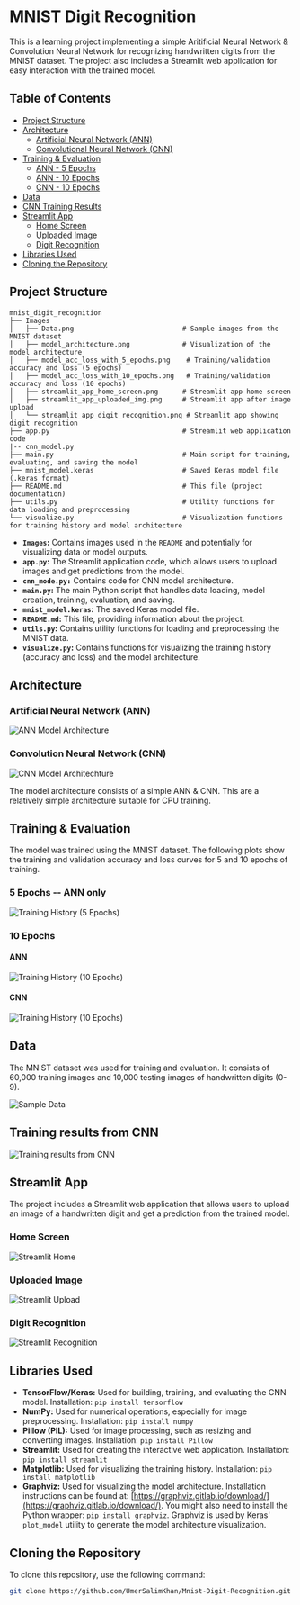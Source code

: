 # MNIST Digit Recognition

This is a learning project implementing a simple Aritificial Neural Network & Convolution Neural Network for recognizing handwritten digits from the MNIST dataset.  The project also includes a Streamlit web application for easy interaction with the trained model.

## Table of Contents

*   [Project Structure](#project-structure)
*   [Architecture](#architecture)
    *   [Artificial Neural Network (ANN)](#artificial-neural-network-ann)
    *   [Convolutional Neural Network (CNN)](#convolutional-neural-network-cnn)
*   [Training & Evaluation](#training--evaluation)
    *   [ANN - 5 Epochs](#ann---5-epochs)
    *   [ANN - 10 Epochs](#ann---10-epochs)
    *   [CNN - 10 Epochs](#cnn---10-epochs)
*   [Data](#data)
*   [CNN Training Results](#cnn-training-results)
*   [Streamlit App](#streamlit-app)
    *   [Home Screen](#home-screen)
    *   [Uploaded Image](#uploaded-image)
    *   [Digit Recognition](#digit-recognition)
*   [Libraries Used](#libraries-used)
*   [Cloning the Repository](#cloning-the-repository)

## Project Structure

```
mnist_digit_recognition
├── Images
│   ├── Data.png                           # Sample images from the MNIST dataset
│   ├── model_architecture.png             # Visualization of the model architecture
│   ├── model_acc_loss_with_5_epochs.png    # Training/validation accuracy and loss (5 epochs)
│   ├── model_acc_loss_with_10_epochs.png   # Training/validation accuracy and loss (10 epochs)
│   ├── streamlit_app_home_screen.png      # Streamlit app home screen
│   ├── streamlit_app_uploaded_img.png     # Streamlit app after image upload
│   └── streamlit_app_digit_recognition.png # Streamlit app showing digit recognition
├── app.py                                 # Streamlit web application code
|-- cnn_model.py
├── main.py                                # Main script for training, evaluating, and saving the model
├── mnist_model.keras                      # Saved Keras model file (.keras format)
├── README.md                              # This file (project documentation)
├── utils.py                               # Utility functions for data loading and preprocessing
└── visualize.py                           # Visualization functions for training history and model architecture
```

*   **`Images`:** Contains images used in the `README` and potentially for visualizing data or model outputs.
*   **`app.py`:** The Streamlit application code, which allows users to upload images and get predictions from the model.
*   **`cnn_mode.py:`** Contains code for CNN model architecture.
*   **`main.py`:** The main Python script that handles data loading, model creation, training, evaluation, and saving.
*   **`mnist_model.keras`:** The saved Keras model file.
*   **`README.md`:** This file, providing information about the project.
*   **`utils.py`:** Contains utility functions for loading and preprocessing the MNIST data.
*   **`visualize.py`:** Contains functions for visualizing the training history (accuracy and loss) and the model architecture.

## Architecture

### Artificial Neural Network (ANN)

![ANN Model Architecture](Images/model_architecture.png)

### Convolution Neural Network (CNN)

![CNN Model Architechture](Images/cnn_model_architecture.png)

The model architecture consists of a simple ANN & CNN.  This are a relatively simple architecture suitable for CPU training.

## Training & Evaluation

The model was trained using the MNIST dataset. The following plots show the training and validation accuracy and loss curves for 5 and 10 epochs of training.

### 5 Epochs -- ANN only

![Training History (5 Epochs)](Images/model_acc_loss_with_5_epochs.png)

### 10 Epochs 

#### ANN 

![Training History (10 Epochs)](Images/model_acc_loss_with_10_epochs.png)

#### CNN

![Training History (10 Epochs)](Images/cnn_model_acc_loss_with_10_epochs.png)

## Data

The MNIST dataset was used for training and evaluation.  It consists of 60,000 training images and 10,000 testing images of handwritten digits (0-9).

![Sample Data](Images/Data.png)

## Training results from CNN 

![Training results from CNN](Images/cnn_model_training_results.png)

## Streamlit App

The project includes a Streamlit web application that allows users to upload an image of a handwritten digit and get a prediction from the trained model.

### Home Screen

![Streamlit Home](Images/streamlit_app_home_screen.png)

### Uploaded Image

![Streamlit Upload](Images/streamlit_app_uploaded_img.png)

### Digit Recognition

![Streamlit Recognition](Images/streamlit_app_digit_recognition.png)

## Libraries Used

*   **TensorFlow/Keras:** Used for building, training, and evaluating the CNN model.  Installation: `pip install tensorflow`
*   **NumPy:** Used for numerical operations, especially for image preprocessing. Installation: `pip install numpy`
*   **Pillow (PIL):** Used for image processing, such as resizing and converting images. Installation: `pip install Pillow`
*   **Streamlit:** Used for creating the interactive web application. Installation: `pip install streamlit`
*   **Matplotlib:** Used for visualizing the training history. Installation: `pip install matplotlib`
*   **Graphviz:** Used for visualizing the model architecture.  Installation instructions can be found at: [https://graphviz.gitlab.io/download/](https://graphviz.gitlab.io/download/).  You might also need to install the Python wrapper: `pip install graphviz`.  Graphviz is used by Keras' `plot_model` utility to generate the model architecture visualization.

## Cloning the Repository

To clone this repository, use the following command:

```bash
git clone https://github.com/UmerSalimKhan/Mnist-Digit-Recognition.git
```
